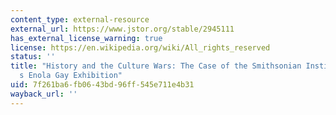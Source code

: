 ```yaml
---
content_type: external-resource
external_url: https://www.jstor.org/stable/2945111
has_external_license_warning: true
license: https://en.wikipedia.org/wiki/All_rights_reserved
status: ''
title: "History and the Culture Wars: The Case of the Smithsonian Institution\u2019\
  s Enola Gay Exhibition"
uid: 7f261ba6-fb06-43bd-96ff-545e711e4b31
wayback_url: ''
---
```

